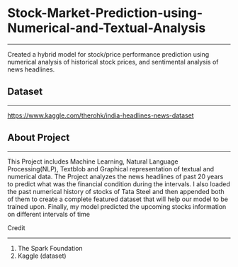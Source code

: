 # Stock-Market-Prediction-using-Numerical-and-Textual-Analysis
___________________________________________________________________________________

Created a hybrid model for stock/price performance prediction using numerical analysis of historical stock prices, and sentimental analysis of news headlines.

## Dataset
___________________________________________________________________________________

https://www.kaggle.com/therohk/india-headlines-news-dataset

## About Project
___________________________________________________________________________________

This Project includes Machine Learning, Natural Language Processing(NLP), Textblob and Graphical representation of textual and numerical data. The Project analyzes the news headlines of past 20 years to predict what was the financial condition during the intervals. I also loaded the past numerical history of stocks of Tata Steel and then appended both of them to create a complete featured dataset that will help our model to be trained upon. Finally, my model predicted the upcoming stocks information on different intervals of time

Credit
___________________________________________________________________________________

1. The Spark Foundation
2. Kaggle (dataset)
